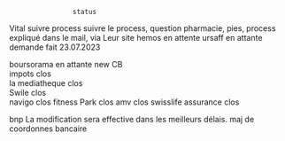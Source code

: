                     status                          

Vital               suivre process                                                                  suivre le process, question pharmacie, pies, process expliqué dans le mail, via Leur site
hemos               en attente
ursaff              en attante                                                                      demande fait 23.07.2023 

boursorama              en attante new CB           
impots                  clos                        
la mediatheque          clos                        
Swile                   clos                        
navigo                  clos
fitness Park            clos
amv                     clos
swisslife assurance     clos

bnp                     La modification sera effective dans les meilleurs délais. maj de coordonnes bancaire